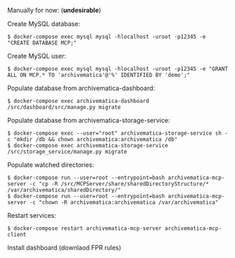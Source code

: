 Manually for now: (**undesirable**)

Create MySQL database:

    $ docker-compose exec mysql mysql -hlocalhost -uroot -p12345 -e "CREATE DATABASE MCP;"

Create MySQL user:

    $ docker-compose exec mysql mysql -hlocalhost -uroot -p12345 -e "GRANT ALL ON MCP.* TO 'archivematica'@'%' IDENTIFIED BY 'demo';"

Populate database from archivematica-dashboard:

    $ docker-compose exec archivematica-dashboard /src/dashboard/src/manage.py migrate

Populate database from archivematica-storage-service:

    $ docker-compose exec --user="root" archivematica-storage-service sh -c "mkdir /db && chown archivematica:archivematica /db"
    $ docker-compose exec archivematica-storage-service /src/storage_service/manage.py migrate

Populate watched directories:

    $ docker-compose run --user=root --entrypoint=bash archivematica-mcp-server -c "cp -R /src/MCPServer/share/sharedDirectoryStructure/* /var/archivematica/sharedDirectory/"
    $ docker-compose run --user=root --entrypoint=bash archivematica-mcp-server -c "chown -R archivematica:archivematica /var/archivematica"

Restart services:

    $ docker-compose restart archivematica-mcp-server archivematica-mcp-client

Install dashboard (downlaod FPR rules)
